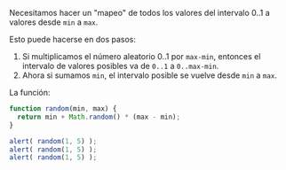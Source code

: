Necesitamos hacer un "mapeo" de todos los valores del intervalo 0..1 a valores desde `min` a `max`.

Esto puede hacerse en dos pasos:

1. Si multiplicamos el número aleatorio 0..1 por `max-min`, entonces el intervalo de valores posibles va de `0..1` a `0..max-min`.
2. Ahora si sumamos `min`, el intervalo posible se vuelve desde `min` a `max`.

La función:

```js run
function random(min, max) {
  return min + Math.random() * (max - min);
}

alert( random(1, 5) ); 
alert( random(1, 5) ); 
alert( random(1, 5) ); 
```

